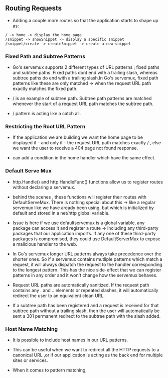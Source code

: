 ## Routing Requests

- Adding a couple more routes so that the application starts to shape up as:

```
/ -> home -> display the home page
/snippet -> showSnippet -> display a specific snippet
/snippet/create -> createSnippet -> create a new snippet
```

### Fixed Path and Subtree Patterns

- Go's servemux supports 2 different types of URL patterns ; fixed paths and subtree paths. Fixed paths dont end with a trailing slash, whereas subtree paths do end with a trailing slash.In Go's servemux, fixed path patterns like these are only matched -> when the request URL path exactly matches the fixed path.

- / is an example of subtree path. Subtree path patterns are matched whenever the start of a request URL path matches the subtree path.
- / pattern is acting like a catch all.

### Restricting the Root URL Pattern

- If the application we are building we want the home page to be displayed if - and only if - the request URL path matches exactly / , else we want the user to receive a 404 page not found response.

- can add a condition in the home handler which have the same effect.

### Default Serve Mux

- http.Handle() and http.HandleFunc() functions allow us to register routes without declaring a servemux.
- behind the scenes , these functions will register their routes with DefaultServeMux. There is nothing special about this -> like a regular servemux like we have aready been using, but which is initialized by default and stored in a net/http global variable.

- Issue is here if we use defaultservemux is a global variable, any package can access it and register a route -> including any third-party packages that our application imports. If any one of these third-party packages is compromised, they could use DefaultServerMux to expose a malicious handler to the web.

- In Go's servemux longer URL patterns always take precedence over the shorter ones. So if a servemux contains mutliple patterns which match a request, it will always dispatch the request to the handler corresponding to the longest pattern. This has the nice side-effect that we can register patterns in any order and it won't change how the servemux behaves.

- Request URL paths are automatically sanitized. If the request path contains any . and .. elements or repeated slashes, it will automatically redirect the user to an equivalent clean URL.

- If a subtree path has been registered and a request is received for that subtree path without a trailing slash, then the user will automatically be sent a 301 permanent redirect to the subtree path with the slash added.

### Host Name Matching 

- It is possible to include host names in our URL patterns.
- This can be useful when we want to redirect all the HTTP requests to a canonical URL ,or if our application is acting as the back end for multiple sites or services.

- When it comes to pattern matching,